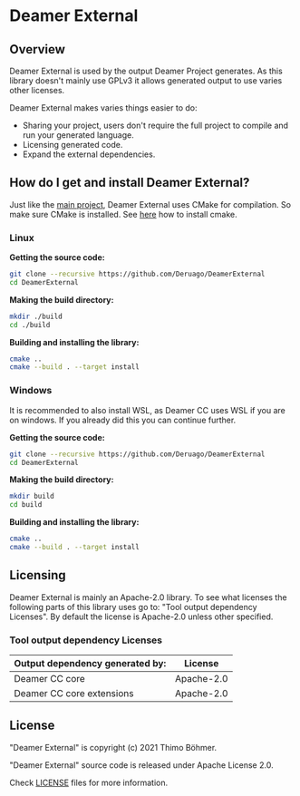 # Deamer External

## Overview

Deamer External is used by the output Deamer Project generates. As this library doesn't mainly use GPLv3 it allows generated output to use varies other licenses.

Deamer External makes varies things easier to do:

- Sharing your project, users don't require the full project to compile and run your generated language.
- Licensing generated code.
- Expand the external dependencies.

## How do I get and install Deamer External?

Just like the [main project](https://github.com/Deruago/theDeamerProject), Deamer External uses CMake for compilation. So make sure CMake is installed. See [here](https://cmake.org/install/) how to install cmake.

### Linux

**Getting the source code:**

```bash
git clone --recursive https://github.com/Deruago/DeamerExternal
cd DeamerExternal
```

**Making the build directory:**

```bash
mkdir ./build
cd ./build
```

**Building and installing the library:**

```bash
cmake ..
cmake --build . --target install
```

### Windows

It is recommended to also install WSL, as Deamer CC uses WSL if you are on windows. If you already did this you can continue further.

**Getting the source code:**

```bash
git clone --recursive https://github.com/Deruago/DeamerExternal
cd DeamerExternal
```

**Making the build directory:**

```bash
mkdir build
cd build
```

**Building and installing the library:**

```bash
cmake ..
cmake --build . --target install
```

## Licensing

Deamer External is mainly an Apache-2.0 library. To see what licenses the following parts of this library uses go to: "Tool output dependency Licenses". By default the license is Apache-2.0 unless other specified.

### Tool output dependency Licenses

| Output dependency generated by: | License    |
| :------------------------------ | ---------- |
| Deamer CC core                  | Apache-2.0 |
| Deamer CC core extensions       | Apache-2.0 |

## License

"Deamer External" is copyright (c) 2021 Thimo Böhmer.

"Deamer External" source code is released under Apache License 2.0.

Check [LICENSE](https://github.com/Deruago/DeamerExternal/blob/master/LICENSE) files for more information.